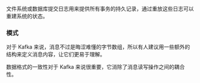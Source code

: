 文件系统或数据库提交日志用来提供所有事务的持久记录，通过重放这些日志可以重建系统的状态。





### 模式

对于 Kafka 来说，消息不过是晦涩难懂的字节数组，所以有人建议用一些额外的结构来定义消息内容，让它们更易于理解。

数据格式的一致性对于 Kafka 来说很重要，它消除了消息读写操作之间的耦合性。





